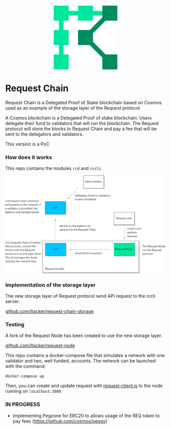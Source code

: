 <p align="center">
  <img width="200" height="200" src="requestChain.png">
</p>

# Request Chain

Request Chain is a Delegated Proof of Stake blockchain based on Cosmos used as an example of the storage layer of the Request protocol

A Cosmos blockchain is a Delegated Proof of stake blockchain. Users delegate their fund to validators that will run the blockchain. The Request protocol will store the blocks to Request Chain and pay a fee that will be sent to the delegators and validators.

This version is a PoC


### How does it works

This repo contains the modules `rcd` and `rccli`

![Example](schema.png)

### Implementation of the storage layer

The new storage layer of Request protocol send API request to the rccli server.

[github.com/ltacker/request-chain-storage](https://github.com/ltacker/request-chain-storage)


### Testing

A fork of the Request Node has been created to use the new storage layer.

[github.com/ltacker/request-node](https://github.com/ltacker/request-node)

This repo contains a docker-compose file that simulates a network with one validator and two, well funded, accounts. The network can be launched with the command:

```
docker-compose up
```

Then, you can create and update request with [request-client.js](https://github.com/RequestNetwork/requestNetwork/tree/master/packages/request-client.js) to the node running on `localhost:3000`


### IN PROGRESS

- Implementing Pegzone for ERC20 to allows usage of the REQ token to pay fees (https://github.com/cosmos/peggy)
